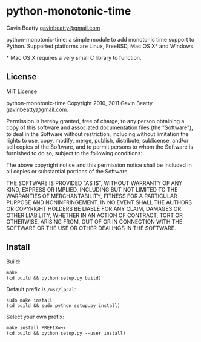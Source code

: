 python-monotonic-time
=====================
Gavin Beatty <gavinbeatty@gmail.com>

python-monotonic-time: a simple module to add monotonic time support to Python. Supported platforms are Linux, FreeBSD, Mac OS X\* and Windows.

\* Mac OS X requires a very small C library to function.


License
-------
MIT License

python-monotonic-time Copyright 2010, 2011 Gavin Beatty <gavinbeatty@gmail.com>.

Permission is hereby granted, free of charge, to any person obtaining a copy of
this software and associated documentation files (the "Software"), to deal in
the Software without restriction, including without limitation the rights to
use, copy, modify, merge, publish, distribute, sublicense, and/or sell copies
of the Software, and to permit persons to whom the Software is furnished to do
so, subject to the following conditions:

The above copyright notice and this permission notice shall be included in all
copies or substantial portions of the Software.

THE SOFTWARE IS PROVIDED "AS IS", WITHOUT WARRANTY OF ANY KIND, EXPRESS OR
IMPLIED, INCLUDING BUT NOT LIMITED TO THE WARRANTIES OF MERCHANTABILITY,
FITNESS FOR A PARTICULAR PURPOSE AND NONINFRINGEMENT. IN NO EVENT SHALL THE
AUTHORS OR COPYRIGHT HOLDERS BE LIABLE FOR ANY CLAIM, DAMAGES OR OTHER
LIABILITY, WHETHER IN AN ACTION OF CONTRACT, TORT OR OTHERWISE, ARISING FROM,
OUT OF OR IN CONNECTION WITH THE SOFTWARE OR THE USE OR OTHER DEALINGS IN THE
SOFTWARE.


Install
-------
Build:

    make
    (cd build && python setup.py build)


Default prefix is `/usr/local`:

    sudo make install
    (cd build && sudo python setup.py install)


Select your own prefix:

    make install PREFIX=~/
    (cd build && python setup.py --user install)
